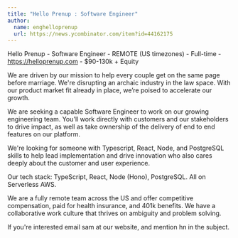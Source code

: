 ```yaml
---
title: "Hello Prenup : Software Engineer"
author:
  name: enghelloprenup
  url: https://news.ycombinator.com/item?id=44162175
---
```

Hello Prenup - Software Engineer - REMOTE (US timezones) - Full-time - <a href="https:&#x2F;&#x2F;helloprenup.com" rel="nofollow">https:&#x2F;&#x2F;helloprenup.com</a> - $90-130k + Equity

We are driven by our mission to help every couple get on the same page before marriage. We&#x27;re disrupting an archaic industry in the law space. With our product market fit already in place, we’re poised to accelerate our growth.

We are seeking a capable Software Engineer to work on our growing engineering team. You&#x27;ll work directly with customers and our stakeholders to drive impact, as well as take ownership of the delivery of end to end features on our platform.

We&#x27;re looking for someone with Typescript, React, Node, and PostgreSQL skills to help lead implementation and drive innovation who also cares deeply about the customer and user experience.

Our tech stack: TypeScript, React, Node (Hono), PostgreSQL. All on Serverless AWS.

We are a fully remote team across the US and offer competitive compensation, paid for health insurance, and 401k benefits. We have a collaborative work culture that thrives on ambiguity and problem solving.

If you&#x27;re interested email sam at our website, and mention hn in the subject.
<JobApplication />
